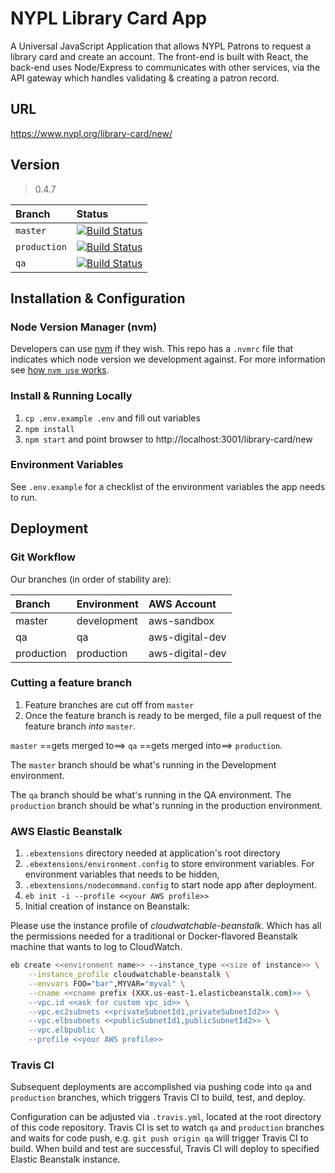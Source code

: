 # NYPL Library Card App

A Universal JavaScript Application that allows NYPL Patrons to request a library card and create an account. The front-end is built with React, the back-end uses Node/Express to communicates with other services, via the API gateway which handles validating & creating
a patron record.

## URL
https://www.nypl.org/library-card/new/

## Version
> 0.4.7

| Branch        | Status                                                                                                                                                   |
|:--------------|:---------------------------------------------------------------------------------------------------------------------------------------------------------|
| `master`      | [![Build Status](https://travis-ci.org/NYPL/nypl-library-card-app.svg?branch=master)](https://travis-ci.org/NYPL/nypl-library-card-app)      |
| `production` | [![Build Status](https://travis-ci.org/NYPL/nypl-library-card-app.svg?branch=production)](https://travis-ci.org/NYPL/nypl-library-card-app) |
| `qa`  | [![Build Status](https://travis-ci.org/NYPL/nypl-library-card-app.svg?branch=qa)](https://travis-ci.org/NYPL/nypl-library-card-app)  |


## Installation & Configuration

### Node Version Manager (nvm)

Developers can use [nvm](https://github.com/creationix/nvm) if they wish.
This repo has a `.nvmrc` file that indicates which node version we development against.
For more information see [how `nvm use` works](https://github.com/creationix/nvm#nvmrc).

### Install & Running Locally

1. `cp .env.example .env` and fill out variables
2. `npm install`  
3. `npm start` and point browser to http://localhost:3001/library-card/new

### Environment Variables

See `.env.example` for a checklist of the environment variables the app
needs to run.

## Deployment

### Git Workflow

Our branches (in order of stability are):

| Branch      | Environment | AWS Account     |
|:------------|:------------|:----------------|
| master      | development | aws-sandbox     |
| qa          | qa          | aws-digital-dev |
| production  | production  | aws-digital-dev |

### Cutting a feature branch

1. Feature branches are cut off from `master`
2. Once the feature branch is ready to be merged, file a pull request of the feature branch _into_ `master`.

`master` ==gets merged to==> `qa` ==gets merged into==> `production`.

The `master` branch should be what's running in the Development environment.

The `qa` branch should be what's running in the QA environment.
The `production` branch should be what's running in the production environment.

### AWS Elastic Beanstalk
1. `.ebextensions` directory needed at application's root directory
2. `.ebextensions/environment.config` to store environment variables. For environment variables that needs to be hidden,
3. `.ebextensions/nodecommand.config` to start node app after deployment.
4. `eb init -i --profile <<your AWS profile>>`
5. Initial creation of instance on Beanstalk:

Please use the instance profile of _cloudwatchable-beanstalk_.
Which has all the permissions needed for a traditional or Docker-flavored Beanstalk
machine that wants to log to CloudWatch.

```bash
eb create <<environment name>> --instance_type <<size of instance>> \
    --instance_profile cloudwatchable-beanstalk \
    --envvars FOO="bar",MYVAR="myval" \
    --cname <<cname prefix (XXX.us-east-1.elasticbeanstalk.com)>> \
    --vpc.id <<ask for custom vpc_id>> \
    --vpc.ec2subnets <<privateSubnetId1,privateSubnetId2>> \
    --vpc.elbsubnets <<publicSubnetId1,publicSubnetId2>> \
    --vpc.elbpublic \
    --profile <<your AWS profile>>
```

### Travis CI

Subsequent deployments are accomplished via pushing code into `qa` and `production` branches, which triggers Travis CI to build, test, and deploy.

Configuration can be adjusted via `.travis.yml`, located at the root directory of this code repository. Travis CI is set to watch `qa` and `production` branches and waits for code push, e.g. `git push origin qa` will trigger Travis CI to build. When build and test are successful, Travis CI will deploy to specified Elastic Beanstalk instance.
